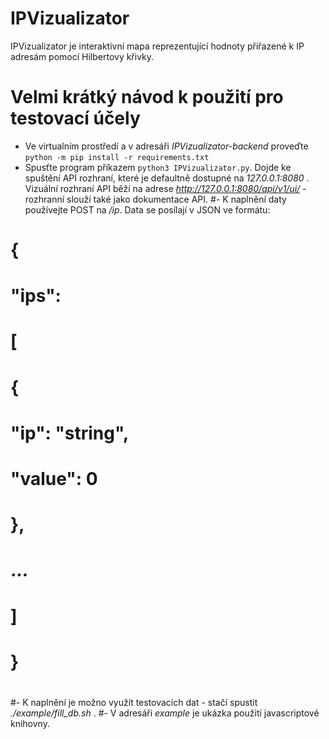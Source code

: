 IPVizualizator
==============

IPVizualizator je interaktivní mapa reprezentující hodnoty přiřazené k IP adresám pomocí Hilbertovy křivky.


Velmi krátký návod k použití pro testovací účely
==============

- Ve virtualním prostředí a v adresáři _IPVizualizator-backend_ proveďte `python -m pip install -r requirements.txt`
- Spusťte program příkazem `python3 IPVizualizator.py`. Dojde ke spuštění API rozhraní, které je defaultně dostupné na _127.0.0.1:8080_ . Vizuální rozhraní API běží na adrese _http://127.0.0.1:8080/api/v1/ui/_ - rozhranní slouží také jako dokumentace API.
#- K naplnění daty používejte POST na _/ip_. Data se posílají v JSON ve formátu:
#    
#        {
#            "ips":
#            [
#                {
#                    "ip": "string",
#                    "value": 0
#                },
#                ...
#            ]
#        }
#
#- K naplnění je možno využít testovacích dat - stačí spustit _./example/fill_db.sh_ . 
#- V adresáři _example_ je ukázka použití javascriptové knihovny.
